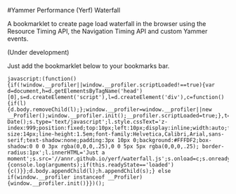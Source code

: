 #Yammer Performance (Yerf) Waterfall

A bookmarklet to create page load waterfall in the browser using the Resource Timing API, the Navigation Timing API and custom Yammer events.

(Under development)

Just add the bookmarklet below to your bookmarks bar.

```
javascript:(function() {if(!window.__profiler||window.__profiler.scriptLoaded!==true){var d=document,h=d.getElementsByTagName('head')[0],s=d.createElement('script'),l=d.createElement('div'),c=function(){if(l){d.body.removeChild(l);};window.__profiler=window.__profiler||new __Profiler();window.__profiler.init();__profiler.scriptLoaded=true;},t=new Date();s.type='text/javascript';l.style.cssText='z-index:999;position:fixed;top:10px;left:10px;display:inline;width:auto;font-size:14px;line-height:1.5em;font-family:Helvetica,Calibri,Arial,sans-serif;text-shadow:none;padding:3px 10px 0;background:#FFFDF2;box-shadow:0 0 0 3px rgba(0,0,0,.25),0 0 5px 5px rgba(0,0,0,.25); border-radius:1px';l.innerHTML='Just a moment';s.src='//annr.github.io/yerf/waterfall.js';s.onload=c;s.onreadystatechange=function(){console.log(arguments);if(this.readyState=='loaded'){c()}};d.body.appendChild(l);h.appendChild(s);} else if(window.__profiler instanceof __Profiler){window.__profiler.init()}})();
```
